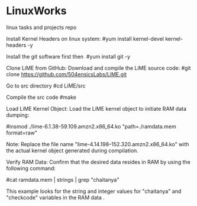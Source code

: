 # LinuxWorks
linux tasks and projects repo

Install Kernel Headers on linux system:
#yum install kernel-devel kernel-headers -y

Install the git software first then 
#yum install git -y

Clone LiME from GitHub: Download and compile the LiME source code:
#git clone https://github.com/504ensicsLabs/LiME.git 

Go to src directory 
#cd LiME/src 

Compile the src code 
#make


Load LiME Kernel Object: Load the LiME kernel object to initiate RAM data dumping:

#insmod ./lime-6.1.38-59.109.amzn2.x86_64.ko "path=./ramdata.mem format=raw"

Note: Replace the file name "lime-4.14.198–152.320.amzn2.x86_64.ko" with the actual kernel object generated during compilation.

Verify RAM Data: Confirm that the desired data resides in RAM by using the following command:

#cat ramdata.mem | strings | grep "chaitanya"

This example looks for the string and integer values for "chaitanya" and "checkcode" variables in the RAM data .
